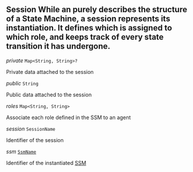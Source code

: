 

## Session While an  purely describes the structure of a State Machine, a session represents its instantiation. It defines which  is assigned to which role, and keeps track of every state transition it has undergone.  
  
<article>

*private* `Map<String, String>?` 

Private data attached to the session

</article>
<article>

*public* `String` 

Public data attached to the session

</article>
<article>

*roles* `Map<String, String>` 

Associate each role defined in the SSM to an agent

</article>
<article>

*session* `SessionName` 

Identifier of the session

</article>
<article>

*ssm* [`SsmName`](#ssmname) 

Identifier of the instantiated [SSM](#signing-state-machine)

</article>

